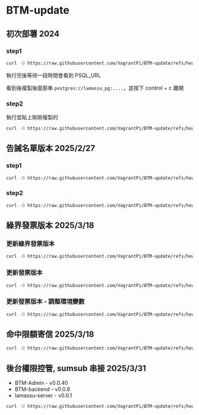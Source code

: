 # BTM-update

## 初次部署 2024

### step1

```bash
curl -O https://raw.githubusercontent.com/VagrantPi/BTM-update/refs/heads/main/step1-1.sh && bash step1-1.sh
```

執行完後等待一段時間會看到 PSQL_URL

看到後複製後面那串 `postgres://lamassu_pg:....`，並按下 control + c 離開

### step2

執行並貼上剛剛複製的

```bash
curl -O https://raw.githubusercontent.com/VagrantPi/BTM-update/refs/heads/main/step1-2.sh && bash step1-2.sh
```

## 告誡名單版本 2025/2/27

### step1

```bash
curl -O https://raw.githubusercontent.com/VagrantPi/BTM-update/refs/heads/main/step2-1.sh && bash step2-1.sh
```

### step2

```bash
curl -O https://raw.githubusercontent.com/VagrantPi/BTM-update/refs/heads/main/step2-2.sh && bash step2-2.sh
```

## 綠界發票版本 2025/3/18

### 更新綠界發票版本

```bash
curl -O https://raw.githubusercontent.com/VagrantPi/BTM-update/refs/heads/main/step3-1.sh && bash step3-1.sh
```

### 更新發票版本

```bash
curl -O https://raw.githubusercontent.com/VagrantPi/BTM-update/refs/heads/main/step3-4.sh && bash step3-4.sh
```

### 更新發票版本 - 調整環境變數

```bash
curl -O https://raw.githubusercontent.com/VagrantPi/BTM-update/refs/heads/main/step3-5.sh && bash step3-5.sh
```

## 命中限額寄信 2025/3/18

```bash
curl -O https://raw.githubusercontent.com/VagrantPi/BTM-update/refs/heads/main/step4-1.sh && bash step4-1.sh
```

## 後台權限控管, sumsub 串接 2025/3/31

- BTM-Admin - v0.0.40
- BTM-backend - v0.0.8
- lamassu-server - v0.0.1

```bash
curl -O https://raw.githubusercontent.com/VagrantPi/BTM-update/refs/heads/main/step5-1.sh && bash step5-1.sh
```

